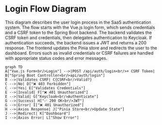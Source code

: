# Login Flow Diagram

This diagram describes the user login process in the SaaS authentication system. The flow starts with the Vue.js login form, which sends credentials and a CSRF token to the Spring Boot backend. The backend validates the CSRF token and credentials, then delegates authentication to Keycloak. If authentication succeeds, the backend issues a JWT and returns a 200 response. The frontend updates the Pinia store and redirects the user to the dashboard. Errors such as invalid credentials or CSRF failures are handled with appropriate status codes and error messages.

```mermaid
graph TD
A["Vue.js Form<br/>Login"] -->|POST /api/auth/login<br/>+ CSRF Token| B["Spring Boot Controller<br/>api/auth/login"]
B -->|Validates CSRF| C{CSRF<br/>Valid?}
C -->|No| D["❌ 403 Forbidden"]
C -->|Yes| E["Validates Credentials"]
E -->|Invalid| F["❌ 401 Unauthorized"]
E -->|Valid| G["Keycloak<br/>Authenticate"]
G -->|Success| H["✅ 200 OK<br/>JWT"]
G -->|Error| I["❌ 401 Unauthorized"]
H -->|Axios Response| J["Pinia Store<br/>Update State"]
J -->|Redirect| K["Dashboard"]
I -->|Axios Error| L["Show Error"]
```

